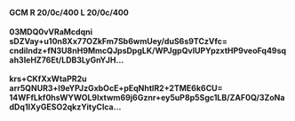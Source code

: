 #### GCM R 20/0c/400 L 20/0c/400
**03MDQ0vVRaMcdqni**<br/>**sDZVay+u10n8Xx77OZkFm7Sb6wmUey/duS6s9TCzVfc=**<br/>**cndiIndz+fN3U8nH9MmcQJpsDpgLK/WPJgpQvlUPYpzxtHP9veoFq49sqah3IeHZ76Et/LDB3LyGnYJH...**<br/><br/>
**krs+CKfXxWtaPR2u**<br/>**arr5QNUR3+l9eYPJzGxbOcE+pEqNhtlR2+2TME6k6CU=**<br/>**14WFfLkf0hsWYWOL9lxtwm69j6Gznr+ey5uP8p5Sgc1LB/ZAF0Q/3ZoNadDq1IXyGESO2qkzYityClca...**